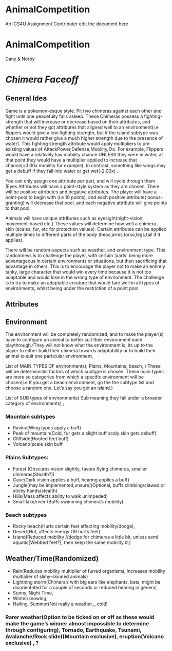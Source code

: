 # AnimalCompetition
An ICS4U Assignment
Contributer edit the document [here](https://docs.google.com/document/d/1U9jMFjn_aXgzKeLX-VEsJbIc4vT_vvxj2GAW7LH0W_k/edit?usp=sharing)
# AnimalCompetition            
Dany & Norby
# *Chimera Faceoff*

## General Idea
Game is a pokemon-esque style. Pit two chimeras against each other and fight until one peacefully falls asleep. These Chimeras possess a fighting-strength that will increase or decrease based on their attributes, and whether or not they got attributes that aligned well to an environment(i.e flippers would give a low fighting strength, but if the island subtype was chosen it would rather give a much higher strength due to the presence of water). This fighting strength attribute would apply multipliers to pre existing values of AttackPower,Defense,Mobility,Etc. For example, Flippers would have a relatively low mobility chance UNLESS they were in water, at that point they would have a multiplier applied to increase that chance(+3.00x mobility for example). In contrast, something like wings may get a debuff if they fall into water or get wet(-2.00x) .  

You can only assign one attribute per part, and will cycle through them (Eyes
Attributes will have a point-style system as they are chosen. There will be positive attributes and negative attributes. The player will have a point-pool to begin with (i.e 10 points), and each positive attribute( bonus-granting) will decrease that pool, and each negative attribute will give points to that pool.

Animals will have unique attributes such as eyesight(night-vision, movement-based etc.) These values will determine how well a chimera , skin (scales, fur, etc for protection values). Certain attributes can be applied multiple times to different parts of the body (head,arms,torso,legs,tail if it applies). 

There will be random-aspects such as weather, and environment type. This randomness is to challenge the player, with certain ‘parts’ being more advantageous in certain environments or situations, but then sacrificing that advantage in others. This is to encourage the player not to make an entirely tanky, large character that would win every time because it is not too adaptable and would lose in the wrong type of environment. The challenge is to try to make an adaptable creature that would fare well in all types of environments, whilst being under the restriction of a point pool.




## Attributes



## Environment
The environment will be completely randomized, and  to make the player(s) have to configure an animal to better suit their environment each playthrough.(They will not know what the environment is, its up to the player to either build their chimera towards adaptability or to build their animal to suit one particular environment.

List of  MAIN TYPES OF environments(; Plains, Mountains, beach, ) These will be deterministic factors of which subtype is chosen. These main types are more so categories from which a specific environment will be chosen(i.e If you get a beach environment, go the the subtype list and choose a random one. Let’s say you get an island.)

List of SUB types of environments( Sub meaning they fall under a broader category of environments) ; 
### Mountain subtypes
* Ravine(Wing types apply a buff)
* Peak of mountain(Cold, fur gets a slight buff scaly skin gets debuff)
* Cliffside(Hoofed feet buff)
* Volcano(scale skin buff
### Plains Subtypes: 
* Forest (Obscures vision slightly, favors flying chimeras, smaller chimeras(Stealth?))
* Cave(Dark vision applies a buff, hearing applies a buff) 
* Jungle[may be implemented,unsure](Optional, buffs climbing/clawed or sticky hands/stealth)
* Hills(Mass affects ability to walk unimpeded)
* Small lake/river (Buffs swimming chimera’s mobility)

### Beach subtypes
* Rocky beach(Hurts certain feet affecting mobility/dodge), 
* Desert(Hot, affects energy OR hurts feet)
* Island(Reduced mobility //dodge for chimeras a little bit, unless semi aquatic[Webbed feet?], then keep the same mobility #.)

## Weather/Time(Randomized)


* Rain(Reduces mobility multiplier of furred organisms, increases mobility multiplier of slimy-skinned animals) 
* Lightning storm(Chimera’s with big ears like elephants, bats, might be disorientated for a couple of seconds or reduced hearing in general, 
* Sunny, Night Time, 
* Winter/snowing, 
* Hailing,
 Summer(Not really a weather.., cold)

### Rarer weather(Option to be ticked on or off as these would make the game’s winner almost impossible to determine through configuring), Tornado, Earthquake, Tsunami, Avalanche/Rock slide((Mountain exclusive), eruption(Volcano exclusive) , ?
